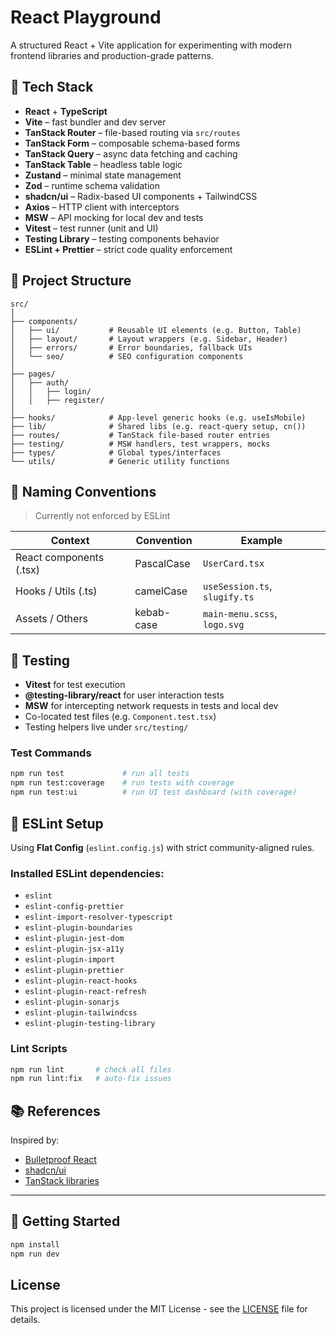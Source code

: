 # React Playground

A structured React + Vite application for experimenting with modern frontend libraries and production-grade patterns.

## 🧱 Tech Stack

- **React** + **TypeScript**
- **Vite** – fast bundler and dev server
- **TanStack Router** – file-based routing via `src/routes`
- **TanStack Form** – composable schema-based forms
- **TanStack Query** – async data fetching and caching
- **TanStack Table** – headless table logic
- **Zustand** – minimal state management
- **Zod** – runtime schema validation
- **shadcn/ui** – Radix-based UI components + TailwindCSS
- **Axios** – HTTP client with interceptors
- **MSW** – API mocking for local dev and tests
- **Vitest** – test runner (unit and UI)
- **Testing Library** – testing components behavior
- **ESLint + Prettier** – strict code quality enforcement

## 📁 Project Structure

```
src/
│
├── components/
│   ├── ui/           # Reusable UI elements (e.g. Button, Table)
│   ├── layout/       # Layout wrappers (e.g. Sidebar, Header)
│   ├── errors/       # Error boundaries, fallback UIs
│   └── seo/          # SEO configuration components
│
├── pages/
│   ├── auth/
│   │   ├── login/
│   │   ├── register/
│
├── hooks/            # App-level generic hooks (e.g. useIsMobile)
├── lib/              # Shared libs (e.g. react-query setup, cn())
├── routes/           # TanStack file-based router entries
├── testing/          # MSW handlers, test wrappers, mocks
├── types/            # Global types/interfaces
└── utils/            # Generic utility functions
```

## 📐 Naming Conventions

> Currently not enforced by ESLint

| Context                 | Convention | Example                       |
| ----------------------- | ---------- | ----------------------------- |
| React components (.tsx) | PascalCase | `UserCard.tsx`                |
| Hooks / Utils (.ts)     | camelCase  | `useSession.ts`, `slugify.ts` |
| Assets / Others         | kebab-case | `main-menu.scss`, `logo.svg`  |

## 🧪 Testing

- **Vitest** for test execution
- **@testing-library/react** for user interaction tests
- **MSW** for intercepting network requests in tests and local dev
- Co-located test files (e.g. `Component.test.tsx`)
- Testing helpers live under `src/testing/`

### Test Commands

```bash
npm run test             # run all tests
npm run test:coverage    # run tests with coverage
npm run test:ui          # run UI test dashboard (with coverage)
```

## 🔧 ESLint Setup

Using **Flat Config** (`eslint.config.js`) with strict community-aligned rules.

### Installed ESLint dependencies:

- `eslint`
- `eslint-config-prettier`
- `eslint-import-resolver-typescript`
- `eslint-plugin-boundaries`
- `eslint-plugin-jest-dom`
- `eslint-plugin-jsx-a11y`
- `eslint-plugin-import`
- `eslint-plugin-prettier`
- `eslint-plugin-react-hooks`
- `eslint-plugin-react-refresh`
- `eslint-plugin-sonarjs`
- `eslint-plugin-tailwindcss`
- `eslint-plugin-testing-library`

### Lint Scripts

```bash
npm run lint       # check all files
npm run lint:fix   # auto-fix issues
```

## 📚 References

Inspired by:

- [Bulletproof React](https://github.com/alan2207/bulletproof-react)
- [shadcn/ui](https://ui.shadcn.com/)
- [TanStack libraries](https://tanstack.com/)

---

## 🚀 Getting Started

```bash
npm install
npm run dev
```

## License

This project is licensed under the MIT License - see the [LICENSE](LICENSE) file for details.
